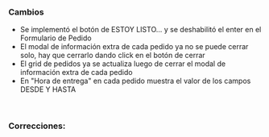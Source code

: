 <h3>Cambios</h3>
<ul>
    <li>Se implementó el botón de ESTOY LISTO... y se deshabilitó el enter en el Formulario de Pedido</li>
    <li>El modal de información extra de cada pedido ya no se puede cerrar solo, hay que cerrarlo dando click en el botón de cerrar</li>
    <li>El grid de pedidos ya se actualiza luego de cerrar el modal de información extra de cada pedido</li>
    <li>En "Hora de entrega" en cada pedido muestra el valor de los campos DESDE Y HASTA </li>
</ul>

</br>

<h3>Correcciones:</h3>

<h5></h5>
<ul>

</ul>